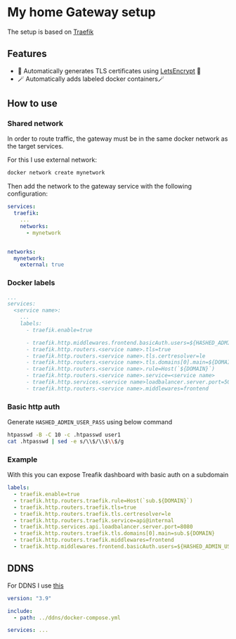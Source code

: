 # My home Gateway setup

The setup is based on [Traefik](https://traefik.io/traefik/)

## Features

- 🔐 Automatically generates TLS certificates using [LetsEncrypt](https://letsencrypt.org/) 🔐
- 🪄 Automatically adds labeled docker containers🪄

## How to use

### Shared network

In order to route traffic, the gateway must be in the same docker network as the target services.

For this I use external network:

```bash
docker network create mynetwork
```

Then add the network to the gateway service with the following configuration:

```yaml
services:
  traefik:
    ...
    networks:
      - mynetwork


networks:
  mynetwork:
    external: true
```

### Docker labels

```yaml
...
services:
  <service name>:
    ...
    labels:
      - traefik.enable=true

      - traefik.http.middlewares.frontend.basicAuth.users=${HASHED_ADMIN_USER_PASS}
      - traefik.http.routers.<service name>.tls=true
      - traefik.http.routers.<service name>.tls.certresolver=le
      - traefik.http.routers.<service name>.tls.domains[0].main=${DOMAIN}
      - traefik.http.routers.<service name>.rule=Host(`${DOMAIN}`)
      - traefik.http.routers.<service name>.service=<service name>
      - traefik.http.services.<service name>loadbalancer.server.port=5080
      - traefik.http.routers.<service name>.middlewares=frontend
```

### Basic http auth

Generate `HASHED_ADMIN_USER_PASS` using below command

```bash
htpasswd -B -C 10 -c .htpasswd user1
cat .htpasswd | sed -e s/\\$/\\$\\$/g
```

### Example

With this you can expose Treafik dashboard with basic auth on a subdomain

```yaml
labels:
  - traefik.enable=true
  - traefik.http.routers.traefik.rule=Host(`sub.${DOMAIN}`)
  - traefik.http.routers.traefik.tls=true
  - traefik.http.routers.traefik.tls.certresolver=le
  - traefik.http.routers.traefik.service=api@internal
  - traefik.http.services.api.loadbalancer.server.port=8080
  - traefik.http.routers.traefik.tls.domains[0].main=sub.${DOMAIN}
  - traefik.http.routers.traefik.middlewares=frontend
  - traefik.http.middlewares.frontend.basicAuth.users=${HASHED_ADMIN_USER_PASS}
```

## DDNS

For DDNS I use [this](https://github.com/8tomat8/ddns)

```yaml
version: "3.9"

include:
  - path: ../ddns/docker-compose.yml

services: ...
```
